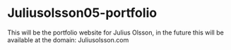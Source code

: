 # Juliusolsson05-portfolio
This will be the portfolio website for Julius Olsson, in the future this will be available at the domain: Juliusolsson.com
